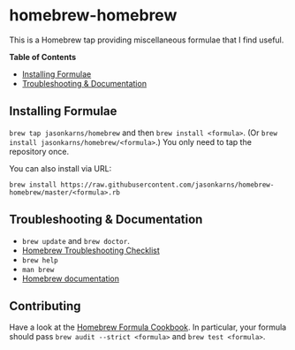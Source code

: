 # homebrew-homebrew

This is a Homebrew tap providing miscellaneous formulae that I find useful.

<!-- START doctoc generated TOC please keep comment here to allow auto update -->
<!-- DON'T EDIT THIS SECTION, INSTEAD RE-RUN doctoc TO UPDATE -->
**Table of Contents**

- [Installing Formulae](#installing-formulae)
- [Troubleshooting & Documentation](#troubleshooting--documentation)

<!-- END doctoc generated TOC please keep comment here to allow auto update -->

## Installing Formulae

 `brew tap jasonkarns/homebrew` and then `brew install <formula>`.
 (Or `brew install jasonkarns/homebrew/<formula>`.)
 You only need to tap the repository once.

 You can also install via URL:

 ```
 brew install https://raw.githubusercontent.com/jasonkarns/homebrew-homebrew/master/<formula>.rb
 ```

 ## Troubleshooting & Documentation

 - `brew update` and `brew doctor`.
 - [Homebrew Troubleshooting Checklist](https://github.com/Homebrew/homebrew/blob/master/share/doc/homebrew/Troubleshooting.md#troubleshooting)
 - `brew help`
 - `man brew`
 - [Homebrew documentation](https://github.com/Homebrew/homebrew/tree/master/share/doc/homebrew#readme)

 ## Contributing

 Have a look at the [Homebrew Formula Cookbook](https://github.com/Homebrew/homebrew/blob/master/share/doc/homebrew/Formula-Cookbook.md).  In particular, your formula should pass `brew audit --strict <formula>` and `brew test <formula>`.
